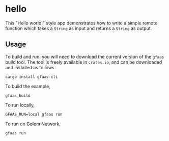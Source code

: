 # hello

This "Hello world!" style app demonstrates how to write a simple remote function
which takes a `String` as input and returns a `String` as output.

## Usage

To build and run, you will need to download the current version of the `gfaas` build tool.
The tool is freely available in `crates.io`, and can be downloaded and installed as follows

```
cargo install gfaas-cli
```

To build the example,

```
gfaas build
```

To run locally,

```
GFAAS_RUN=local gfaas run
```

To run on Golem Network,

```
gfaas run
```
